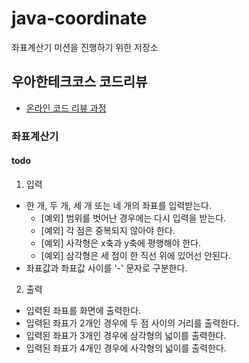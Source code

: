 # java-coordinate
좌표계산기 미션을 진행하기 위한 저장소

## 우아한테크코스 코드리뷰
* [온라인 코드 리뷰 과정](https://github.com/woowacourse/woowacourse-docs/blob/master/maincourse/README.md)

### 좌표계산기
#### todo
1. 입력
+ 한 개, 두 개, 세 개 또는 네 개의 좌표를 입력받는다.
    + [예외] 범위를 벗어난 경우에는 다시 입력을 받는다.
    + [예외] 각 점은 중복되지 않아야 한다.
    + [예외] 사각형은 x축과 y축에 평행해야 한다.
    + [예외] 삼각형은 세 점이 한 직선 위에 있어선 안된다.
+ 좌표값과 좌표값 사이를 '-' 문자로 구분한다.

2. 출력
+ 입력된 좌표를 화면에 출력한다.
+ 입력된 좌표가 2개인 경우에 두 점 사이의 거리를 출력한다.
+ 입력된 좌표가 3개인 경우에 삼각형의 넓이를 출력한다.
+ 입력된 좌표가 4개인 경우에 사각형의 넓이를 출력한다.
